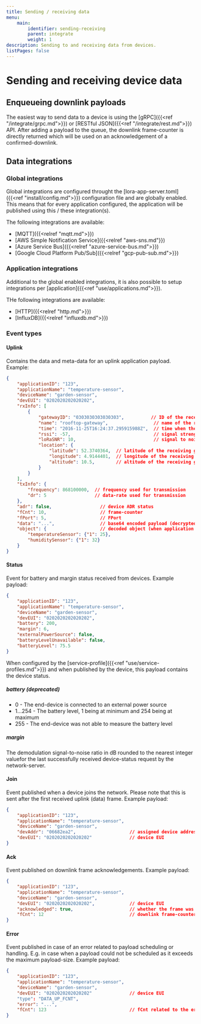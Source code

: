 ```yaml
---
title: Sending / receiving data
menu:
    main:
        identifier: sending-receiving
        parent: integrate
        weight: 1
description: Sending to and receiving data from devices.
listPages: false
---
```


# Sending and receiving device data

## Enqueueing downlink payloads

The easiest way to send data to a device is using the [gRPC]({{<ref "/integrate/grpc.md">}})
or [RESTful JSON]({{<ref "/integrate/rest.md">}}) API. After adding a payload to the queue,
the downlink frame-counter is directly returned which will be used on an acknowledgement
of a confirmed-downlink.

## Data integrations

### Global integrations

Global integrations are configured throught the [lora-app-server.toml]({{<ref "install/config.md">}})
configuration file and are globally enabled. This means that for every application configured,
the application will be published using this / these integration(s).

The following integrations are available:

* [MQTT]({{<relref "mqtt.md">}})
* [AWS Simple Notification Service]({{<relref "aws-sns.md"}})
* [Azure Service Bus]({{<relref "azure-service-bus.md">}})
* [Google Cloud Platform Pub/Sub]({{<relref "gcp-pub-sub.md">}})


### Application integrations

Additional to the global enabled integrations, it is also possible to setup
integrations per [application]({{<ref "use/applications.md">}}).

THe following integrations are available:

* [HTTP]({{<relref "http.md">}})
* [InfluxDB]({{<relref "influxdb.md">}})

### Event types

#### Uplink

Contains the data and meta-data for an uplink application payload.
Example:

```json
{
    "applicationID": "123",
    "applicationName": "temperature-sensor",
    "deviceName": "garden-sensor",
    "devEUI": "0202020202020202",
    "rxInfo": [
        {
            "gatewayID": "0303030303030303",          // ID of the receiving gateway
            "name": "rooftop-gateway",                 // name of the receiving gateway
            "time": "2016-11-25T16:24:37.295915988Z",  // time when the package was received (GPS time of gateway, only set when available)
            "rssi": -57,                               // signal strength (dBm)
            "loRaSNR": 10,                             // signal to noise ratio
            "location": {
                "latitude": 52.3740364,  // latitude of the receiving gateway
                "longitude": 4.9144401,  // longitude of the receiving gateway
                "altitude": 10.5,        // altitude of the receiving gateway
            }
        }
    ],
    "txInfo": {
        "frequency": 868100000,  // frequency used for transmission
        "dr": 5                  // data-rate used for transmission
    },
    "adr": false,                  // device ADR status
    "fCnt": 10,                    // frame-counter
    "fPort": 5,                    // FPort
    "data": "...",                 // base64 encoded payload (decrypted)
    "object": {                    // decoded object (when application coded has been configured)
        "temperatureSensor": {"1": 25},
        "humiditySensor": {"1": 32}
    }
}
```

#### Status

Event for battery and margin status received from devices. Example payload:

```json
{
    "applicationID": "123",
    "applicationName": "temperature-sensor",
    "deviceName": "garden-sensor",
    "devEUI": "0202020202020202",
    "battery": 200,
    "margin": 6,
    "externalPowerSource": false,
    "batteryLevelUnavailable": false,
    "batteryLevel": 75.5
}
```

When configured by the [service-profile]({{<ref "use/service-profiles.md">}})
and when published by the device, this payload contains the device status.

##### battery (deprecated)

* 0 - The end-device is connected to an external power source
* 1...254 - The battery level, 1 being at minimum and 254 being at maximum
* 255 - The end-device was not able to measure the battery level

##### margin

The demodulation signal-to-noise ratio in dB rounded
to the nearest integer valuefor the last successfully received device-status
request by the network-server.

#### Join

Event published when a device joins the network. Please note that this is sent
after the first received uplink (data) frame. Example payload:

```json
{
    "applicationID": "123",
    "applicationName": "temperature-sensor",
    "deviceName": "garden-sensor",
    "devAddr": "06682ea2",                    // assigned device address
    "devEUI": "0202020202020202"              // device EUI
}
```

#### Ack

Event published on downlink frame acknowledgements. Example payload:

```json
{
    "applicationID": "123",
    "applicationName": "temperature-sensor",
    "deviceName": "garden-sensor",
    "devEUI": "0202020202020202",             // device EUI
    "acknowledged": true,                     // whether the frame was acknowledged or not (e.g. timeout)
    "fCnt": 12                                // downlink frame-counter
}
```

#### Error

Event published in case of an error related to payload scheduling or handling.
E.g. in case when a payload could not be scheduled as it exceeds the maximum
payload-size. Example payload:

```json
{
    "applicationID": "123",
    "applicationName": "temperature-sensor",
    "deviceName": "garden-sensor",
    "devEUI": "0202020202020202"              // device EUI
    "type": "DATA_UP_FCNT",
    "error": "...",
    "fCnt": 123                               // fCnt related to the error (if applicable)
}
```
